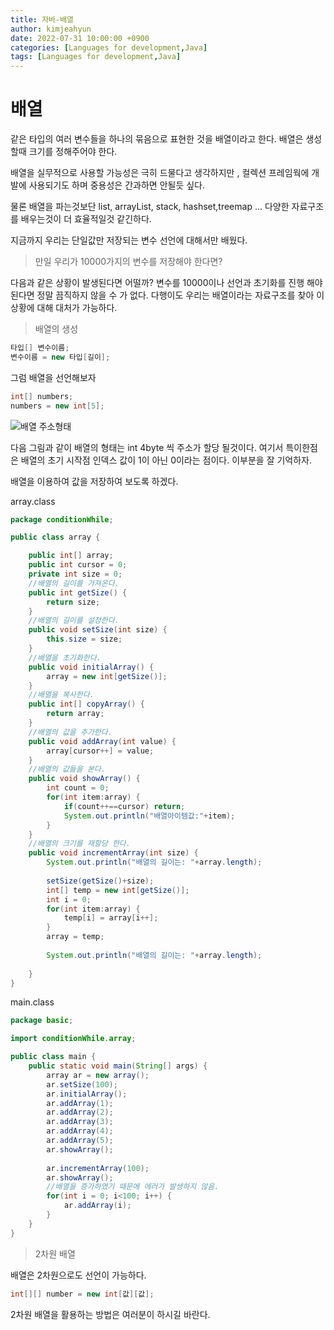 ```yaml
---
title: 자바-배열
author: kimjeahyun
date: 2022-07-31 10:00:00 +0900
categories: [Languages for development,Java]
tags: [Languages for development,Java]
---
```


# 배열 

같은 타입의 여러 변수들을 하나의 묶음으로 표현한 것을 배열이라고 한다.
배열은 생성할때 크기를 정해주어야 한다. 

배열을 실무적으로 사용할 가능성은 극히 드물다고 생각하지만 , 
컬렉션 프레임웍에 개발에 사용되기도 하며 중용성은 간과하면 안될듯 싶다.

물론 배열을 파는것보단 list, arrayList, stack, hashset,treemap ... 다양한 자료구조를 배우는것이 더 효율적일것 같긴하다.

지금까지 우리는 단일값만 저장되는 변수 선언에 대해서만 배웠다.
> 만일 우리가 10000가지의 변수를 저장해야 한다면? 

다음과 같은 상황이 발생된다면 어떨까? 변수를 10000이나 선언과 초기화를 진행 해야 된다면 정말 끔직하지 않을 수 가 없다. 다행이도 우리는 배열이라는 자료구조를 찾아 이 상황에 대해 대처가 가능하다.

> 배열의 생성

```java
타입[] 변수이름;
변수이름 = new 타입[길이];
```

그럼 배열을 선언해보자
```java
int[] numbers;
numbers = new int[5];
```

![배열 주소형태](../../img/cpp/array1-1.png)

다음 그림과 같이 배열의 형태는 int 4byte 씩 주소가 할당 될것이다.
여기서 특이한점은 배열의 초기 시작점 인덱스 값이 1이 아닌 0이라는 점이다. 이부분을 잘 기억하자.

배열을 이용하여 값을 저장하여 보도록 하겠다.

array.class

```java
package conditionWhile;

public class array {

	public int[] array;
	public int cursor = 0;
	private int size = 0;
	//배열의 길이를 가져온다.
	public int getSize() {
		return size;
	}
	//배열의 길이를 설정한다.
	public void setSize(int size) {
		this.size = size;
	}
	//배열을 초기화한다.
	public void initialArray() {
		array = new int[getSize()];
	}
	//배열을 복사한다.
	public int[] copyArray() {
		return array;
	}
	//배열의 값을 추가한다.
	public void addArray(int value) {
		array[cursor++] = value;
	}
	//배열의 값들을 본다.
	public void showArray() {
		int count = 0;
		for(int item:array) {
			if(count++==cursor) return;
			System.out.println("배열아이템값:"+item);
		}
	}	
	//배열의 크기를 재할당 한다.
	public void incrementArray(int size) {
		System.out.println("배열의 길이는: "+array.length);
		
		setSize(getSize()+size);
		int[] temp = new int[getSize()];
		int i = 0;
		for(int item:array) {
			temp[i] = array[i++];
		}
		array = temp;
		
		System.out.println("배열의 길이는: "+array.length);
		
	}
}

```

main.class

```java
package basic;

import conditionWhile.array;

public class main {
	public static void main(String[] args) {
		array ar = new array();
		ar.setSize(100);
		ar.initialArray();
		ar.addArray(1);
		ar.addArray(2);
		ar.addArray(3);
		ar.addArray(4);
		ar.addArray(5);
		ar.showArray();
		
		ar.incrementArray(100);
		ar.showArray();
		//배열을 증가하였기 때문에 에러가 발생하지 않음.
		for(int i = 0; i<100; i++) {
			ar.addArray(i);
		}
	}
}

```

> 2차원 배열

배열은 2차원으로도 선언이 가능하다.

```java
int[][] number = new int[값][값];
```

2차원 배열을 활용하는 방법은 여러분이 하시길 바란다. 

